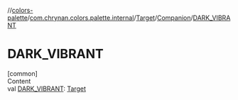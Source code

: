 //[colors-palette](../../../../index.md)/[com.chrynan.colors.palette.internal](../../index.md)/[Target](../index.md)/[Companion](index.md)/[DARK_VIBRANT](-d-a-r-k_-v-i-b-r-a-n-t.md)



# DARK_VIBRANT  
[common]  
Content  
val [DARK_VIBRANT](-d-a-r-k_-v-i-b-r-a-n-t.md): [Target](../index.md)  



